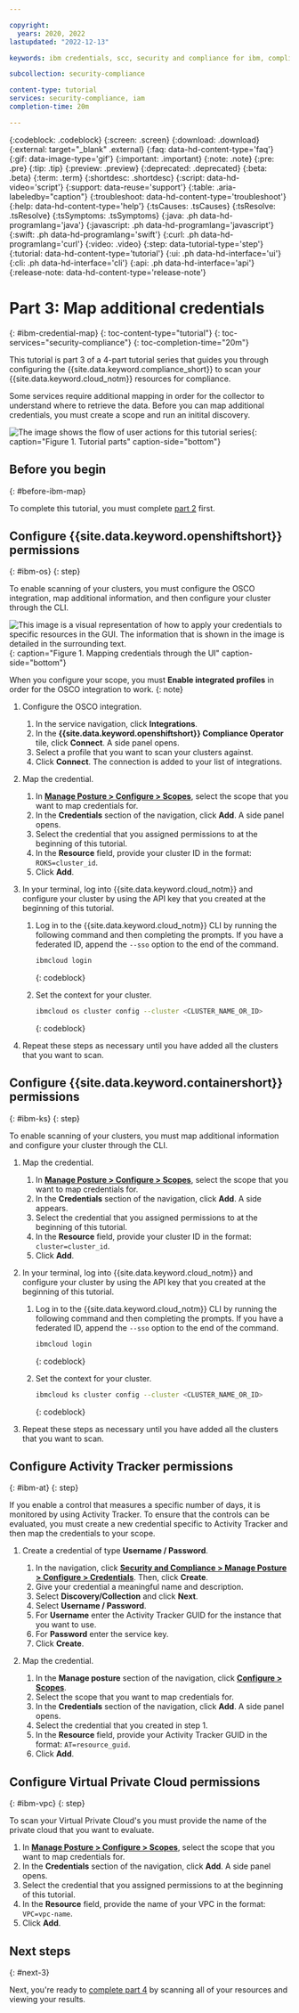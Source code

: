 ```yaml
---

copyright:
  years: 2020, 2022
lastupdated: "2022-12-13"

keywords: ibm credentials, scc, security and compliance for ibm, compliance scan, {{site.data.keyword.cloud_notm}} resources

subcollection: security-compliance

content-type: tutorial
services: security-compliance, iam
completion-time: 20m

---
```


{:codeblock: .codeblock}
{:screen: .screen}
{:download: .download}
{:external: target="_blank" .external}
{:faq: data-hd-content-type='faq'}
{:gif: data-image-type='gif'}
{:important: .important}
{:note: .note}
{:pre: .pre}
{:tip: .tip}
{:preview: .preview}
{:deprecated: .deprecated}
{:beta: .beta}
{:term: .term}
{:shortdesc: .shortdesc}
{:script: data-hd-video='script'}
{:support: data-reuse='support'}
{:table: .aria-labeledby="caption"}
{:troubleshoot: data-hd-content-type='troubleshoot'}
{:help: data-hd-content-type='help'}
{:tsCauses: .tsCauses}
{:tsResolve: .tsResolve}
{:tsSymptoms: .tsSymptoms}
{:java: .ph data-hd-programlang='java'}
{:javascript: .ph data-hd-programlang='javascript'}
{:swift: .ph data-hd-programlang='swift'}
{:curl: .ph data-hd-programlang='curl'}
{:video: .video}
{:step: data-tutorial-type='step'}
{:tutorial: data-hd-content-type='tutorial'}
{:ui: .ph data-hd-interface='ui'}
{:cli: .ph data-hd-interface='cli'}
{:api: .ph data-hd-interface='api'}
{:release-note: data-hd-content-type='release-note'}

# Part 3: Map additional credentials
{: #ibm-credential-map}
{: toc-content-type="tutorial"}
{: toc-services="security-compliance"}
{: toc-completion-time="20m"}

This tutorial is part 3 of a 4-part tutorial series that guides you through configuring the {{site.data.keyword.compliance_short}} to scan your {{site.data.keyword.cloud_notm}} resources for compliance.

Some services require additional mapping in order for the collector to understand where to retrieve the data. Before you can map additional credentials, you must create a scope and run an initital discovery.

![The image shows the flow of user actions for this tutorial series](../images/credentials-tutorial.svg){: caption="Figure 1. Tutorial parts" caption-side="bottom"}



## Before you begin
{: #before-ibm-map}

To complete this tutorial, you must complete [part 2](/docs/security-compliance?topic=security-compliance-ibm-discover) first. 


## Configure {{site.data.keyword.openshiftshort}} permissions
{: #ibm-os}
{: step}

To enable scanning of your clusters, you must configure the OSCO integration, map additional information, and then configure your cluster through the CLI.

![This image is a visual representation of how to apply your credentials to specific resources in the GUI. The information that is shown in the image is detailed in the surrounding text.](../images/cluster-credential-map.svg){: caption="Figure 1. Mapping credentials through the UI" caption-side="bottom"}

When you configure your scope, you must **Enable integrated profiles** in order for the OSCO integration to work.
{: note}

1. Configure the OSCO integration.

   1. In the service navigation, click **Integrations**.
   2. In the **{{site.data.keyword.openshiftshort}} Compliance Operator** tile, click **Connect**. A side panel opens.
   3. Select a profile that you want to scan your clusters against.
   4. Click **Connect**. The connection is added to your list of integrations.

2. Map the credential.

   1. In [**Manage Posture > Configure > Scopes**](/security-compliance/scopes), select the scope that you want to map credentials for.
   2. In the **Credentials** section of the navigation, click **Add**. A side panel opens. 
   3. Select the credential that you assigned permissions to at the beginning of this tutorial.
   4. In the **Resource** field, provide your cluster ID in the format: `ROKS=cluster_id`.
   5. Click **Add**.

3. In your terminal, log into {{site.data.keyword.cloud_notm}} and configure your cluster by using the API key that you created at the beginning of this tutorial.

   1. Log in to the {{site.data.keyword.cloud_notm}} CLI by running the following command and then completing the prompts. If you have a federated ID, append the `--sso` option to the end of the command.

      ```sh
      ibmcloud login
      ```
      {: codeblock}

   2. Set the context for your cluster.

      ```sh
      ibmcloud os cluster config --cluster <CLUSTER_NAME_OR_ID>
      ```
      {: codeblock}
   
4. Repeat these steps as necessary until you have added all the clusters that you want to scan.


## Configure {{site.data.keyword.containershort}} permissions
{: #ibm-ks}
{: step}

To enable scanning of your clusters, you must map additional information and configure your cluster through the CLI.

1. Map the credential.

   1. In [**Manage Posture > Configure > Scopes**](/security-compliance/scopes), select the scope that you want to map credentials for.
   2. In the **Credentials** section of the navigation, click **Add**. A side appears. 
   3. Select the credential that you assigned permissions to at the beginning of this tutorial.
   4. In the **Resource** field, provide your cluster ID in the format: `cluster=cluster_id`.
   5. Click **Add**.

2. In your terminal, log into {{site.data.keyword.cloud_notm}} and configure your cluster by using the API key that you created at the beginning of this tutorial.

   1. Log in to the {{site.data.keyword.cloud_notm}} CLI by running the following command and then completing the prompts. If you have a federated ID, append the `--sso` option to the end of the command.

      ```sh
      ibmcloud login
      ```
      {: codeblock}

   2. Set the context for your cluster.

      ```sh
      ibmcloud ks cluster config --cluster <CLUSTER_NAME_OR_ID>
      ```
      {: codeblock}
   
3. Repeat these steps as necessary until you have added all the clusters that you want to scan.


## Configure Activity Tracker permissions
{: #ibm-at}
{: step}

If you enable a control that measures a specific number of days, it is monitored by using Activity Tracker. To ensure that the controls can be evaluated, you must create a new credential specific to Activity Tracker and then map the credentials to your scope.

1. Create a credential of type **Username / Password**.

   1. In the navigation, click [**Security and Compliance > Manage Posture > Configure > Credentials**](/security-compliance/credentials). Then, click **Create**.
   2. Give your credential a meaningful name and description.
   3. Select **Discovery/Collection** and click **Next**.
   4. Select **Username / Password**.
   5. For **Username** enter the Activity Tracker GUID for the instance that you want to use.
   6. For **Password** enter the service key.
   7. Click **Create**.

2. Map the credential.

   1. In the **Manage posture** section of the navigation, click [**Configure > Scopes**](/security-compliance/scopes).
   2. Select the scope that you want to map credentials for.
   3. In the **Credentials** section of the navigation, click **Add**. A side panel opens. 
   4. Select the credential that you created in step 1.
   5. In the **Resource** field, provide your Activity Tracker GUID in the format: `AT=resource_guid`.
   6. Click **Add**.

## Configure Virtual Private Cloud permissions
{: #ibm-vpc}
{: step}

To scan your Virtual Private Cloud's you must provide the name of the private cloud that you want to evaluate.

1. In [**Manage Posture > Configure > Scopes**](/security-compliance/scopes), select the scope that you want to map credentials for.
2. In the **Credentials** section of the navigation, click **Add**. A side panel opens. 
3. Select the credential that you assigned permissions to at the beginning of this tutorial.
4. In the **Resource** field, provide the name of your VPC in the format: `VPC=vpc-name`.
5. Click **Add**.



## Next steps
{: #next-3}

Next, you're ready to [complete part 4](/docs/security-compliance?topic=security-compliance-ibm-scan) by scanning all of your resources and viewing your results. 

